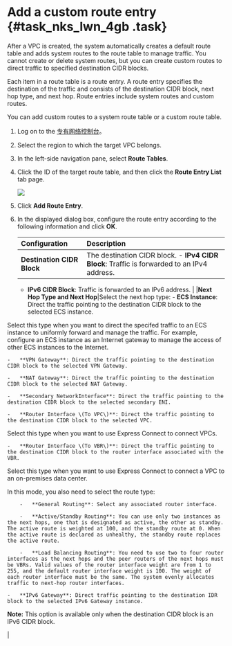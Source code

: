 # Add a custom route entry {#task_nks_lwn_4gb .task}

After a VPC is created, the system automatically creates a default route table and adds system routes to the route table to manage traffic. You cannot create or delete system routes, but you can create custom routes to direct traffic to specified destination CIDR blocks.

Each item in a route table is a route entry. A route entry specifies the destination of the traffic and consists of the destination CIDR block, next hop type, and next hop. Route entries include system routes and custom routes.

You can add custom routes to a system route table or a custom route table.

1.  Log on to the [专有网络控制台](https://vpcnext.console.aliyun.com)。
2.  Select the region to which the target VPC belongs.
3.  In the left-side navigation pane, select **Route Tables**.
4.  Click the ID of the target route table, and then click the **Route Entry List** tab page. 

    ![](http://static-aliyun-doc.oss-cn-hangzhou.aliyuncs.com/assets/img/17037/15580107968671_en-US.png)

5.  Click **Add Route Entry**.
6.  In the displayed dialog box, configure the route entry according to the following information and click **OK**. 

    |Configuration|Description|
    |:------------|:----------|
    |**Destination CIDR Block**|The destination CIDR block.     -   **IPv4 CIDR Block**: Traffic is forwarded to an IPv4 address.
    -   **IPv6 CIDR Block**: Traffic is forwarded to an IPv6 address.
 |
    |**Next Hop Type and Next Hop**|Select the next hop type:     -   **ECS Instance**: Direct the traffic pointing to the destination CIDR block to the selected ECS instance.

Select this type when you want to direct the specifed traffic to an ECS instance to uniformly forward and manage the traffic. For example, configure an ECS instance as an Internet gateway to manage the access of other ECS instances to the Internet.

    -   **VPN Gateway**: Direct the traffic pointing to the destination CIDR block to the selected VPN Gateway.

    -   **NAT Gateway**: Direct the traffic pointing to the destination CIDR block to the selected NAT Gateway.

    -   **Secondary NetworkInterface**: Direct the traffic pointing to the destination CIDR block to the selected secondary ENI.

    -   **Router Interface \(To VPC\)**: Direct the traffic pointing to the destination CIDR block to the selected VPC.

Select this type when you want to use Express Connect to connect VPCs.

    -   **Router Interface \(To VBR\)**: Direct the traffic pointing to the destination CIDR block to the router interface associated with the VBR.

Select this type when you want to use Express Connect to connect a VPC to an on-premises data center.

In this mode, you also need to select the route type:

        -   **General Routing**: Select any associated router interface.

        -   **Active/Standby Routing**: You can use only two instances as the next hops, one that is designated as active, the other as standby. The active route is weighted at 100, and the standby route at 0. When the active route is declared as unhealthy, the standby route replaces the active route.

        -   **Load Balancing Routing**: You need to use two to four router interfaces as the next hops and the peer routers of the next hops must be VBRs. Valid values of the router interface weight are from 1 to 255, and the default router interface weight is 100. The weight of each router interface must be the same. The system evenly allocates traffic to next-hop router interfaces.

    -   **IPv6 Gateway**: Direct traffic pointing to the destination IDR block to the selected IPv6 Gateway instance.

**Note:** This option is available only when the destination CIDR block is an IPv6 CIDR block.

 |


